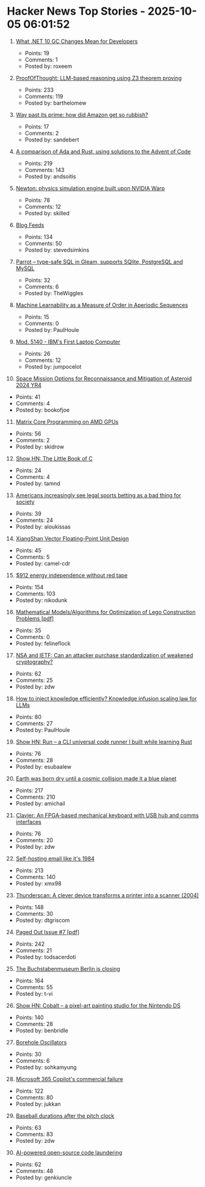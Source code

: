 # Hacker News Top Stories - 2025-10-05 06:01:52

1. [What .NET 10 GC Changes Mean for Developers](https://roxeem.com/2025/09/30/what-net-10-gc-changes-mean-for-developers/)
   - Points: 19
   - Comments: 1
   - Posted by: roxeem

2. [ProofOfThought: LLM-based reasoning using Z3 theorem proving](https://github.com/DebarghaG/proofofthought)
   - Points: 233
   - Comments: 119
   - Posted by: barthelomew

3. [Way past its prime: how did Amazon get so rubbish?](https://www.theguardian.com/technology/2025/oct/05/way-past-its-prime-how-did-amazon-get-so-rubbish)
   - Points: 17
   - Comments: 2
   - Posted by: sandebert

4. [A comparison of Ada and Rust, using solutions to the Advent of Code](https://github.com/johnperry-math/AoC2023/blob/master/More_Detailed_Comparison.md)
   - Points: 219
   - Comments: 143
   - Posted by: andsoitis

5. [Newton: physics simulation engine built upon NVIDIA Warp](https://github.com/newton-physics/newton)
   - Points: 78
   - Comments: 12
   - Posted by: skilled

6. [Blog Feeds](https://blogfeeds.net)
   - Points: 134
   - Comments: 50
   - Posted by: stevedsimkins

7. [Parrot – type-safe SQL in Gleam, supports SQlite, PostgreSQL and MySQL](https://github.com/daniellionel01/parrot)
   - Points: 32
   - Comments: 6
   - Posted by: TheWiggles

8. [Machine Learnability as a Measure of Order in Aperiodic Sequences](https://arxiv.org/abs/2509.18103)
   - Points: 15
   - Comments: 0
   - Posted by: PaulHoule

9. [Mod. 5140 - IBM's First Laptop Computer](https://richardsapperdesign.com/products/mod-5140/)
   - Points: 26
   - Comments: 12
   - Posted by: jumpocelot

10. [Space Mission Options for Reconnaissance and Mitigation of Asteroid 2024 YR4](https://arxiv.org/abs/2509.12351)
   - Points: 41
   - Comments: 4
   - Posted by: bookofjoe

11. [Matrix Core Programming on AMD GPUs](https://salykova.github.io/matrix-cores-cdna)
   - Points: 56
   - Comments: 2
   - Posted by: skidrow

12. [Show HN: The Little Book of C](https://github.com/little-book-of/c)
   - Points: 24
   - Comments: 4
   - Posted by: tamnd

13. [Americans increasingly see legal sports betting as a bad thing for society](https://www.pewresearch.org/short-reads/2025/10/02/americans-increasingly-see-legal-sports-betting-as-a-bad-thing-for-society-and-sports/)
   - Points: 39
   - Comments: 24
   - Posted by: aloukissas

14. [XiangShan Vector Floating-Point Unit Design](https://docs.xiangshan.cc/projects/design/en/latest/backend/VFPU/)
   - Points: 45
   - Comments: 5
   - Posted by: camel-cdr

15. [$912 energy independence without red tape](https://sunboxlabs.com/)
   - Points: 154
   - Comments: 103
   - Posted by: nikodunk

16. [Mathematical Models/Algorithms for Optimization of Lego Construction Problems [pdf]](https://backend.orbit.dtu.dk/ws/portalfiles/portal/236623063/PhD_Thesis_Torkil_Kollsker.pdf)
   - Points: 35
   - Comments: 0
   - Posted by: felineflock

17. [NSA and IETF: Can an attacker purchase standardization of weakened cryptography?](https://blog.cr.yp.to/20251004-weakened.html)
   - Points: 62
   - Comments: 25
   - Posted by: zdw

18. [How to inject knowledge efficiently? Knowledge infusion scaling law for LLMs](https://arxiv.org/abs/2509.19371)
   - Points: 80
   - Comments: 27
   - Posted by: PaulHoule

19. [Show HN: Run – a CLI universal code runner I built while learning Rust](https://github.com/Esubaalew/run)
   - Points: 76
   - Comments: 28
   - Posted by: esubaalew

20. [Earth was born dry until a cosmic collision made it a blue planet](https://www.sciencedaily.com/releases/2025/09/250928095654.htm)
   - Points: 217
   - Comments: 210
   - Posted by: amichail

21. [Clavier: An FPGA-based mechanical keyboard with USB hub and comms interfaces](https://github.com/lsartory/Clavier)
   - Points: 76
   - Comments: 20
   - Posted by: zdw

22. [Self-hosting email like it's 1984](https://maxadamski.com/blog/2025/10/email.html)
   - Points: 213
   - Comments: 140
   - Posted by: xmx98

23. [Thunderscan: A clever device transforms a printer into a scanner (2004)](https://www.folklore.org/Thunderscan.html)
   - Points: 148
   - Comments: 30
   - Posted by: dtgriscom

24. [Paged Out Issue #7 [pdf]](https://pagedout.institute/download/PagedOut_007.pdf)
   - Points: 242
   - Comments: 21
   - Posted by: todsacerdoti

25. [The Buchstabenmuseum Berlin is closing](https://www.buchstabenmuseum.de/en/)
   - Points: 164
   - Comments: 55
   - Posted by: t-vi

26. [Show HN: Cobalt – a pixel-art painting studio for the Nintendo DS](https://benbridle.com/projects/cobalt.html)
   - Points: 140
   - Comments: 28
   - Posted by: benbridle

27. [Borehole Oscillators](https://www.gregegan.net/SCIENCE/Borehole/Borehole.html)
   - Points: 30
   - Comments: 6
   - Posted by: sohkamyung

28. [Microsoft 365 Copilot's commercial failure](https://www.perspectives.plus/p/microsoft-365-copilot-commercial-failure)
   - Points: 122
   - Comments: 80
   - Posted by: jukkan

29. [Baseball durations after the pitch clock](https://leancrew.com/all-this/2025/09/baseball-durations-after-the-pitch-clock/)
   - Points: 63
   - Comments: 83
   - Posted by: zdw

30. [AI-powered open-source code laundering](https://github.com/SudoMaker/rEFui/blob/main/HALL_OF_SHAME.md)
   - Points: 62
   - Comments: 48
   - Posted by: genkiuncle

